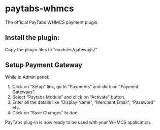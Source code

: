 # paytabs-whmcs
The official PayTabs WHMCS payment plugin.

## Install the plugin:
Copy the plugin files to “modules/gateways/”


## Setup Payment Gateway
While in Admin panel:
1. Click on “Setup” link, go to “Payments” and click on “Payment Gateways”.
2. Select “Paytabs Module” and click on “Activate” button.
3. Enter all the details like “Display Name”, “Merchant Email”, “Password” etc. 
4. Click on “Save Changes” button.

PayTabs plug-in is now ready to be used with your WHMCS application.
